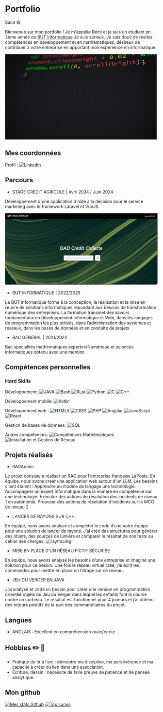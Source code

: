 # Portfolio

Salut :smile:

Bienvenue sur mon portfolio ! Je m'appelle Rémi et je suis un étudiant en 3ème année de [BUT Informatique](https://www.iut.unilim.fr/les-formations/but/informatique/) Je suis sérieux. Je suis doué de réelles compétences en développement et en mathématiques, désireux de contribuer à votre entreprise en apportant mon expérience en informatique.

![Nom de l'animation](giphy.gif)

## Mes coordonnées

Profil : [![LinkedIn](https://img.shields.io/badge/LinkedIn-0077B5?style=for-the-badge&logo=linkedin&logoColor=white)](https://www.linkedin.com/in/r%C3%A9mi-antoine-6438602a1/)

## Parcours

- STAGE CREDIT AGRICOLE | Avril 2024 / Juin 2024

Développement d'une application d'aide à la décision pour le service marketing avec le framework Laravel et VueJS.

![oad](accueilOAD.png)

- BUT INFORMATIQUE | 2022/2025

Le BUT informatique forme à la conception, la réalisation et la 
mise en œuvre de solutions informatiques répondant aux besoins 
de transformation numérique des entreprises. La formation 
transmet des savoirs fondamentaux en développement 
informatique et Web, dans les langages de programmation les 
plus utilisés, dans l’administration des systèmes et réseaux, dans 
les bases de données et en conduite de projets. 

- BAC GENERAL | 2021/2022

Bac spécialités mathématiques expertes/Numérique et sciences 
informatiques obtenu avec une mention

## Compétences personnelles

### Hard Skills
Développement: ![JAVA](https://img.shields.io/badge/java-orange?style=for-the-badge) ![Bash](https://img.shields.io/badge/bash-4EAA25?style=for-the-badge&logo=gnu-bash&logoColor=white) ![Rust](https://img.shields.io/badge/Rust-000000?style=for-the-badge&logo=rust&logoColor=white)
![Python](https://img.shields.io/badge/Python-3776AB?style=for-the-badge&logo=python&logoColor=yellow) ![C](https://img.shields.io/badge/C-00599C?style=for-the-badge&logo=c&logoColor=white)
![C++](https://img.shields.io/badge/C++-00599C?style=for-the-badge&logo=c%2B%2B&logoColor=white)


Développement mobile: ![Kotlin](https://img.shields.io/badge/Kotlin-7F52FF?style=for-the-badge&logo=kotlin&logoColor=white)

Développement web : ![HTML5](https://img.shields.io/badge/html-%23E34F26.svg?style=for-the-badge&logo=html5&logoColor=white) ![CSS3](https://img.shields.io/badge/css-%231572B6.svg?style=for-the-badge&logo=css3&logoColor=white) ![PHP](https://img.shields.io/badge/php-%23777BB4.svg?style=for-the-badge&logo=php&logoColor=white) ![Angular](https://img.shields.io/badge/Angular-DD0031?style=for-the-badge&logo=angular&logoColor=white) ![JavaScript](https://img.shields.io/badge/JavaScript-F7DF1E?style=for-the-badge&logo=javascript&logoColor=black)
![React](https://img.shields.io/badge/React-61DAFB?style=for-the-badge&logo=react&logoColor=black)

Gestion de bases de données: ![SQL](https://img.shields.io/badge/SQL-4479A1?style=for-the-badge&logo=sql&logoColor=white)

Autres compétences: ![Compétences Mathématiques](https://img.shields.io/badge/Comp%C3%A9tences_Math%C3%A9matiques-1F4B99?style=for-the-badge) ![Installation et Gestion de Réseau](https://img.shields.io/badge/Installation_et_Gestion_de_R%C3%A9seau-00ADEF?style=for-the-badge)



## Projets réalisés

- RAGAdmin

Le projet consiste a réaliser un RAG pour l'entreprise française LaPoste. En équipe, nous avons creer une application web autour d'un LLM. 
Les besoins client étaient :
   Apprendre au modèle de langage  une technologie.
   Accompagner un expert informatique dans la montée en compétence sur une technologie.
   Exécuter des actions de résolution des incidents de niveau 1 en autonomie.
   Proposer des actions de résolution d'incidents sur le MCO de niveau 2.

- LANCER DE RAYONS SUR C++

En équipe, nous avons analysé et compléter le code d’une 
autre équipe pour une solution de lancer de rayons. J’ai créé 
des structures pour générer des objets, des sources de 
lumière et comparer le résultat de nos tests au cahier des 
charges.
![raytracing](lessphères.png)

- MISE EN PLACE D’UN RÉSEAU FICTIF SÉCURISE

En équipe, nous avons analysé les besoins d’une entreprise et
imaginé une solution pour ce besoin. Une fois le réseau 
virtuel créé, j’ai écrit les commandes pour mettre en place un 
filtrage sur ce réseau.

- JEU DU VERGER EN JAVA

J’ai analysé et codé un besoin pour créer une version en 
programmation orientée objets du Jeu du Verger dans lequel 
les enfants font la course contre un corbeau. Le résultat est 
fonctionnel pour 4 joueurs et j’ai obtenu des retours positifs 
de la part des commanditaires du projet.

## Langues 
- ANGLAIS :
Excellent en compréhension orale/écrite

## Hobbies ✏️ 🏹
- Pratique du tir à l’arc :
démontre ma discipline, ma persévérance 
et ma capacité à créer du lien dans une association.
- Écriture, dessin :
nécessite de faire preuve de patience et de 
pensée analytique.

## Mon github

[![Mes stats Github](https://github-readme-stats.vercel.app/api?username=remiantoine&theme=tokyonight)](https://github.com/remiantoine/github-readme-stats)
[![Top Langs](https://github-readme-stats.vercel.app/api/top-langs/?username=remiantoine)](https://github.com/remiantoine/github-readme-stats)
